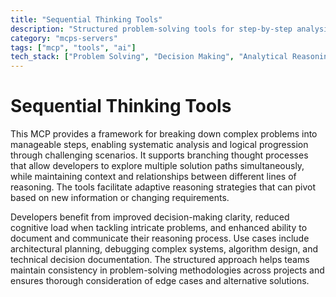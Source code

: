 ```yaml
---
title: "Sequential Thinking Tools"
description: "Structured problem-solving tools for step-by-step analysis, branching thoughts, and adaptive reasoning in complex decision-making."
category: "mcps-servers"
tags: ["mcp", "tools", "ai"]
tech_stack: ["Problem Solving", "Decision Making", "Analytical Reasoning", "Structured Thinking", "Complex Systems Analysis"]
---
```


# Sequential Thinking Tools

This MCP provides a framework for breaking down complex problems into manageable steps, enabling systematic analysis and logical progression through challenging scenarios. It supports branching thought processes that allow developers to explore multiple solution paths simultaneously, while maintaining context and relationships between different lines of reasoning. The tools facilitate adaptive reasoning strategies that can pivot based on new information or changing requirements.

Developers benefit from improved decision-making clarity, reduced cognitive load when tackling intricate problems, and enhanced ability to document and communicate their reasoning process. Use cases include architectural planning, debugging complex systems, algorithm design, and technical decision documentation. The structured approach helps teams maintain consistency in problem-solving methodologies across projects and ensures thorough consideration of edge cases and alternative solutions.
